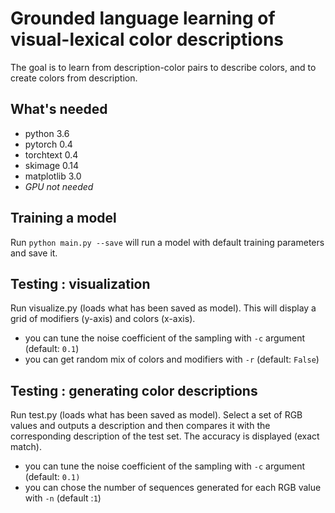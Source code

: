 # Grounded language learning of visual-lexical color descriptions
The goal is to learn from description-color pairs to describe colors, and to create colors from description.

## What's needed
 - python 3.6
 - pytorch 0.4
 - torchtext 0.4
 - skimage 0.14
 - matplotlib 3.0
 - _GPU not needed_

## Training a model
Run `python main.py --save` will run a model with default training parameters and save it.


## Testing : visualization
Run visualize.py (loads what has been saved as model).
This will display a grid of modifiers (y-axis) and colors (x-axis).

 - you can tune the noise coefficient of the sampling with `-c` argument (default: `0.1`)
 - you can get random mix of colors and modifiers with `-r` (default: `False`)

## Testing : generating color descriptions

Run test.py (loads what has been saved as model).
Select a set of RGB values and outputs a description and then compares it with the corresponding description of the test set.
The accuracy is displayed (exact match).

 - you can tune the noise coefficient of the sampling with `-c` argument (default: `0.1)`
 - you can chose the number of sequences generated for each RGB value with `-n` (default :`1`)
